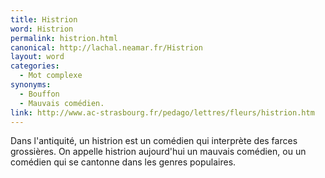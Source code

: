 ```yaml
---
title: Histrion
word: Histrion
permalink: histrion.html
canonical: http://lachal.neamar.fr/Histrion
layout: word
categories:
  - Mot complexe
synonyms:
  - Bouffon
  - Mauvais comédien.
link: http://www.ac-strasbourg.fr/pedago/lettres/fleurs/histrion.htm
---
```


Dans l'antiquité, un histrion est un comédien qui interprète des farces grossières.
On appelle histrion aujourd'hui un mauvais comédien, ou un comédien qui se cantonne dans les genres populaires.

